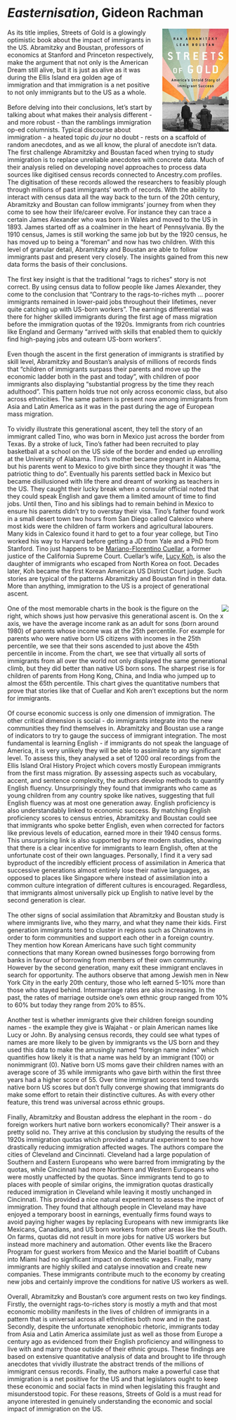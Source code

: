 # *Easternisation*, Gideon Rachman
<img align="right" src="./streetsofgold.jpg" style="max-width:30%; padding-left: 20px;">

<div>
As its title implies, Streets of Gold is a glowingly optimistic book about the impact of immigrants in the US. Abramitzky and Boustan, professors of economics at Stanford and Princeton respectively, make the argument that not only is the American Dream still alive, but it is just as alive as it was during the Ellis Island era golden age of immigration and that immigration is a net positive to not only immigrants but to the US as a whole. 
</div><br>

<div>
Before delving into their conclusions, let’s start by talking about what makes their analysis different - and more robust - than the ramblings immigration op-ed columnists. Typical discourse about immigration - a heated topic <em>du jour</em> no doubt - rests on a scaffold of random anecdotes, and as we all know, the plural of anecdote isn’t data. The first challenge Abramitzky and Boustan faced when trying to study immigration is to replace unreliable anecdotes with concrete data. Much of their analysis relied on developing novel approaches to process data sources like digitised census records connected to Ancestry.com profiles. The digitisation of these records allowed the researchers to feasibly plough through millions of past immigrants’ worth of records. With the ability to interact with census data all the way back to the turn of the 20th century, Abramitzky and Boustan can follow immigrants’ journey from when they come to see how their life/career evolve. For instance they can trace a certain James Alexander who was born in Wales and moved to the US in 1893. James started off as a coalminer in the heart of Pennsylvania. By the 1910 census, James is still working the same job but by the 1920 census, he has moved up to being a “foreman” and now has two children. With this level of granular detail, Abramitzky and Boustan are able to follow immigrants past and present very closely. The insights gained from this new data forms the basis of their conclusions. 
</div><br>


<div>
The first key insight is that the traditional “rags to riches” story is not correct. By using census data to follow people like James Alexander, they come to the conclusion that “Contrary to the rags-to-riches myth … poorer immigrants remained in lower-paid jobs throughout their lifetimes, never quite catching up with US-born workers”. The earnings differential was there for higher skilled immigrants during the first age of mass migration before the immigration quotas of the 1920s. Immigrants from rich countries like England and Germany “arrived with skills that enabled them to quickly find high-paying jobs and outearn US-born workers”.
</div><br>

<div>
Even though the ascent in the first generation of immigrants is stratified by skill level, Abramitzky and Boustan’s analysis of millions of records finds that “children of immigrants surpass their parents and move up the economic ladder both in the past and today”, with children of poor immigrants also displaying “substantial progress by the time they reach adulthood”. This pattern holds true not only across economic class, but also across ethnicities. The same pattern is present now among immigrants from Asia and Latin America as it was in the past during the age of European mass migration. 
</div><br>

<div>
To vividly illustrate this generational ascent, they tell the story of an immigrant called Tino, who was born in Mexico just across the border from Texas. By a stroke of luck, Tino’s father had been recruited to play basketball at a school on the US side of the border and ended up enrolling at the University of Alabama. Tino’s mother became pregnant in Alabama, but his parents went to Mexico to give birth since they thought it was “the patriotic thing to do”. Eventually his parents settled back in Mexico but became disillusioned with life there and dreamt of working as teachers in the US. They caught their lucky break when a consular official noted that they could speak English and gave them a limited amount of time to find jobs. Until then, Tino and his siblings had to remain behind in Mexico to ensure his parents didn’t try to overstay their visa. Tino’s father found work in a small desert town two hours from San Diego called Calexico where most kids were the children of farm workers and agricultural labourers. Many kids in Calexico found it hard to get to a four year college, but Tino worked his way to Harvard before getting a JD from Yale and a PhD from Stanford. Tino just happens to be <a href="https://en.wikipedia.org/wiki/Mariano-Florentino_Cu%C3%A9llar">Mariano-Florentino Cuellar</a>, a former justice of the California Supreme Court. Cuellar’s wife, <a href="https://en.wikipedia.org/wiki/Lucy_Koh">Lucy Koh</a>, is also the daughter of immigrants who escaped from North Korea on foot. Decades later, Koh became the first Korean American US District Court judge. Such stories are typical of the patterns Abramitzky and Boustan find in their data. More than anything, immigration to the US is a project of generational ascent.
</div><br>

<img align="right" src="./chat.jpeg" style="max-width:30%; padding-left: 20px;">
<div>
One of the most memorable charts in the book is the figure on the right, which shows just how pervasive this generational ascent is. On the x axis, we have the average income rank as an adult for sons (born around 1980) of parents whose income was at the 25th percentile. For example for parents who were native born US citizens with incomes in the 25th percentile, we see that their sons ascended to just above the 45th percentile in income. From the chart, we see that virtually all sorts of immigrants from all over the world not only displayed the same generational climb, but they did better than native US born sons. The sharpest rise is for children of parents from Hong Kong, China, and India who jumped up to almost the 65th percentile. This chart gives the quantitative numbers that prove that stories like that of Cuellar and Koh aren’t exceptions but the norm for immigrants.
</div><br>

<div>
Of course economic success is only one dimension of immigration. The other critical dimension is social - do immigrants integrate into the new communities they find themselves in. Abramitzky and Boustan use a range of indicators to try to gauge the success of immigrant integration. The most fundamental is learning English - if immigrants do not speak the language of America, it is very unlikely they will be able to assimilate to any significant level. To assess this, they analysed a set of 1200 oral recordings from the Ellis Island Oral History Project which covers mostly European immigrants from the first mass migration. By assessing aspects such as vocabulary, accent, and sentence complexity, the authors develop methods to quantify English fluency. Unsurprisingly they found that immigrants who came as young children from any country spoke like natives, suggesting that full English fluency was at most one generation away. English proficiency is also understandably linked to economic success. By matching English proficiency scores to census entries, Abramitzky and Boustan could see that immigrants who spoke better English, even when corrected for factors like previous levels of education, earned more in their 1940 census forms. This unsurprising link is also supported by more modern studies, showing that there is a clear incentive for immigrants to learn English, often at the unfortunate cost of their own languages. Personally, I find it a very sad byproduct of the incredibly efficient process of assimilation in America that successive generations almost entirely lose their native languages, as opposed to places like Singapore where instead of assimilation into a common culture integration of different cultures is encouraged. Regardless, that immigrants almost universally pick up English to native level by the second generation is clear. 
</div><br>

<div>
The other signs of social assimilation that Abramitzky and Boustan study is where immigrants live, who they marry, and what they name their kids. First generation immigrants tend to cluster in regions such as Chinatowns in order to form communities and support each other in a foreign country. They mention how Korean Americans have such tight community connections that many Korean owned businesses forgo borrowing from banks in favour of borrowing from members of their own community. However by the second generation, many exit these immigrant enclaves in search for opportunity. The authors observe that among Jewish men in New York City in the early 20th century, those who left earned 5-10% more than those who stayed behind. Intermarriage rates are also increasing. In the past, the rates of marriage outside one’s own ethnic group ranged from 10% to 60% but today they range from 20% to 85%. 
</div><br>

<div>
Another test is whether immigrants give their children foreign sounding names - the example they give is Wajahat -  or plain American names like Lucy or John. By analysing census records, they could see what types of names are more likely to be given by immigrants vs the US born and they used this data to make the amusingly named “foreign name index” which quantifies how likely it is that a name was held by an immigrant (100) or nonimmigrant (0). Native born US moms gave their children names with an average score of 35 while immigrants who gave birth within the first three years had a higher score of 55. Over time immigrant scores tend towards native born US scores but don’t fully converge showing that immigrants do make some effort to retain their distinctive cultures. As with every other feature, this trend was universal across ethnic groups. 
</div><br>

<div>
Finally, Abramitzky and Boustan address the elephant in the room - do foreign workers hurt native born workers economically? Their answer is a pretty solid no. They arrive at this conclusion by studying the results of the 1920s immigration quotas which provided a natural experiment to see how drastically reducing immigration affected wages. The authors compare the cities of Cleveland and Cincinnati. Cleveland had a large population of Southern and Eastern Europeans who were barred from immigrating by the quotas, while Cincinnati had more Northern and Western Europeans who were mostly unaffected by the quotas. Since immigrants tend to go to places with people of similar origins, the immigration quotas drastically reduced immigration in Cleveland while leaving it mostly unchanged in Cincinnati. This provided a nice natural experiment to assess the impact of immigration. They found that although people in Cleveland may have enjoyed a temporary boost in earnings, eventually firms found ways to avoid paying higher wages by replacing Europeans with new immigrants like Mexicans, Canadians, and US born workers from other areas like the South. On farms, quotas did not result in more jobs for native US workers but instead more machinery and automation. Other events like the Bracero Program for guest workers from Mexico and the Mariel boatlift of Cubans into Miami had no significant impact on domestic wages. Finally, many immigrants are highly skilled and catalyse innovation and create new companies. These immigrants contribute much to the economy by creating new jobs and certainly improve the conditions for native US workers as well. 
</div><br>

<div>
Overall, Abramitzky and Boustan’s core argument rests on two key findings. Firstly, the overnight rags-to-riches story is mostly a myth and that most economic mobility manifests in the lives of children of immigrants in a pattern that is universal across all ethnicities both now and in the past. Secondly, despite the unfortunate xenophobic rhetoric, immigrants today from Asia and Latin America assimilate just as well as those from Europe a century ago as evidenced from their English proficiency and willingness to live with and marry those outside of their ethnic groups. These findings are based on extensive quantitative analysis of data and brought to life through anecdotes that vividly illustrate the abstract trends of the millions of immigrant census records. Finally, the authors make a powerful case that immigration is a net positive for the US and that legislators ought to keep these economic and social facts in mind when legislating this fraught and misunderstood topic. For these reasons, Streets of Gold is a must read for anyone interested in genuinely understanding the economic and social impact of immigration on the US. 
</div><br>